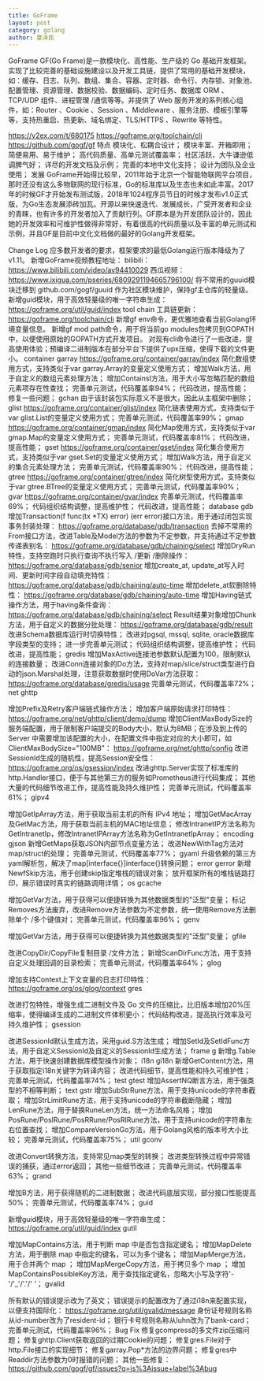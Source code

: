 ```yaml
---
title: GoFrame
layout: post
category: golang
author: 夏泽民
---
```

GoFrame
GF(Go Frame)是一款模块化、高性能、生产级的 Go 基础开发框架。实现了比较完善的基础设施建设以及开发工具链，提供了常用的基础开发模块，如：缓存、日志、队列、数组、集合、容器、定时器、命令行、内存锁、对象池、配置管理、资源管理、数据校验、数据编码、定时任务、数据库 ORM 、TCP/UDP 组件、进程管理 /通信等等。并提供了 Web 服务开发的系列核心组件，如：Router 、Cookie 、Session 、Middleware 、服务注册、模板引擎等等，支持热重启、热更新、域名绑定、TLS/HTTPS 、Rewrite 等特性。
<!-- more -->
https://v2ex.com/t/680175
https://goframe.org/toolchain/cli
https://github.com/gogf/gf
特点
模块化、松耦合设计；
模块丰富、开箱即用；
简便易用、易于维护；
高代码质量、高单元测试覆盖率；
社区活跃，大牛谦逊低调脾气好；
详尽的开发文档及示例；
完善的本地中文化支持；
设计为团队及企业使用；
发展
GoFrame开始得比较早，2011年始于北京一个智能物联网平台项目，那时还没有这么多物联网的现行标准，Go的标准库以及生态也未如此丰富。2017年的时候GF才开始发布测试版，2018年1024程序员节日的时候才发布v1.0正式版，为Go生态发展添砖加瓦。开源以来快速迭代、发展成长，广受开发者和企业的青睐，也有许多的开发者加入了贡献行列。GF原本是为开发团队设计的，因此她的开发效率和可维护性做得非常好，有着很高的代码质量以及丰富的单元测试和示例，并且GF是目前中文化文档做的最好的Golang开发框架。

Change Log
应多数开发者的要求，框架要求的最低Golang运行版本降级为了v1.11。
新增GoFrame视频教程地址：
bilibili： https://www.bilibili.com/video/av94410029
西瓜视频： https://www.ixigua.com/pseries/6809291194665796100/
将不常用的guuid模块迁移到 github.com/gogf/guuid 作为社区模块维护，保持gf主仓库的轻量级。
新增guid模块，用于高效轻量级的唯一字符串生成： https://goframe.org/util/guid/index
tool chain
工具链更新： https://goframe.org/toolchain/cli
新增gf env命令，更优雅地查看当前Golang环境变量信息。
新增gf mod path命令，用于将当前go modules包拷贝到GOPATH中，以便使用原始的GOPATH方式开发项目。
对现有cli命令进行了一些改进，提高使用体验；预编译二进制版本在部分平台下提供了upx压缩，使得下载的文件更小。
container
garray
https://goframe.org/container/garray/index
简化数组使用方式，支持类似于var garray.Array的变量定义使用方式；
增加Walk方法，用于自定义的数组元素处理方法；
增加ContainsI方法，用于大小写忽略匹配的数组元素项存在性查找；
完善单元测试，代码覆盖率94%；
代码改进，提高性能；
修复一些问题；
gchan
由于该封装包实际意义不是很大，因此从主框架中删除；
glist
https://goframe.org/container/glist/index
简化链表使用方式，支持类似于var glist.List的变量定义使用方式；
完善单元测试，代码覆盖率99%；
gmap
https://goframe.org/container/gmap/index
简化Map使用方式，支持类似于var gmap.Map的变量定义使用方式；
完善单元测试，代码覆盖率81%；
代码改进，提高性能；
gset
https://goframe.org/container/gset/index
简化集合使用方式，支持类似于var gset.Set的变量定义使用方式；
增加Walk方法，用于自定义的集合元素处理方法；
完善单元测试，代码覆盖率90%；
代码改进，提高性能；
gtree
https://goframe.org/container/gtree/index
简化树型使用方式，支持类似于var gtree.BTree的变量定义使用方式；
完善单元测试，代码覆盖率90%；
gvar
https://goframe.org/container/gvar/index
完善单元测试，代码覆盖率69%；
代码组织结构调整，提高维护性；
代码改进，提高性能；
database
gdb
增加Transaction(f func(tx *TX) error) (err error)接口方法，用于通过闭包实现事务封装处理： https://goframe.org/database/gdb/transaction
去掉不常用的From接口方法，改进Table及Model方法的参数为不定参数，并支持通过不定参数传递表别名： https://goframe.org/database/gdb/chaining/select
增加DryRun特性，支持空跑时只执行查询不执行写入 /更新 /删除操作： https://goframe.org/database/gdb/senior
增加create_at, update_at写入时间、更新时间字段自动填充特性： https://goframe.org/database/gdb/chaining/auto-time
增加delete_at软删除特性： https://goframe.org/database/gdb/chaining/auto-time
增加Having链式操作方法，用于having条件查询： https://goframe.org/database/gdb/chaining/select
Result结果对象增加Chunk方法，用于自定义的数据分批处理： https://goframe.org/database/gdb/result
改进Schema数据库运行时切换特性；
改进对pgsql, mssql, sqlite, oracle数据库字段类型的支持；
进一步完善单元测试；
代码组织结构调整，提高维护性；
代码改进，提高性能；
gredis
增加MaxActive连接池参数默认配置为100，限制默认的连接数量；
改进Conn连接对象的Do方法，支持对map/slice/struct类型进行自动的json.Marshal处理，注意获取数据时使用DoVar方法获取： https://goframe.org/database/gredis/usage
完善单元测试，代码覆盖率72%；
net
ghttp

增加Prefix及Retry客户端链式操作方法；
增加客户端原始请求打印特性： https://goframe.org/net/ghttp/client/demo/dump
增加ClientMaxBodySize的服务端配置，用于限制客户端提交的Body大小，默认为8MB；在涉及到上传的 Server 中需要增加该配置的大小，在配置文件中指定对应的大小即可，如ClientMaxBodySize="100MB"： https://goframe.org/net/ghttp/config
改进SessionId生成的随机性，提高Session安全性： https://goframe.org/os/gsession/index
改进ghttp.Server实现了标准库的http.Handler接口，便于与其他第三方的服务如Prometheus进行代码集成；
其他大量的代码细节改进工作，提高性能及持久维护性；
完善单元测试，代码覆盖率61%；
gipv4

增加GetIpArray方法，用于获取当前主机的所有 IPv4 地址；
增加GetMacArray及GetMac方法，用于获取当前主机的MAC地址信息；
修改IntranetIP方法名称为GetIntranetIp，修改IntranetIPArray方法名称为GetIntranetIpArray；
encoding
gjson
新增GetMaps获取JSON内部节点变量方法；
改进NewWithTag方法对map/struct的处理；
完善单元测试，代码覆盖率77%；
gyaml
升级依赖的第三方yaml解析包，解决了map[interface{}]interface{}转换问题；
error
gerror
新增NewfSkip方法，用于创建skip指定堆栈的错误对象；
放开框架所有的堆栈链路打印，展示错误时真实的链路调用详情；
os
gcache

增加GetVar方法，用于获得可以便捷转换为其他数据类型的"泛型"变量；
标记Removes方法废弃，改进Remove方法参数为不定参数，统一使用Remove方法删除单个 /多个键值对；
完善单元测试，代码覆盖率96%；
genv

增加GetVar方法，用于获得可以便捷转换为其他数据类型的"泛型"变量；
gfile

改进CopyDir/CopyFile复制目录 /文件方法；
新增ScanDirFunc方法，用于支持自定义处理回调的目录检索；
完善单元测试，代码覆盖率64%；
glog

增加支持Context上下文变量的日志打印特性： https://goframe.org/os/glog/context
gres

改进打包特性，增强生成二进制文件及 Go 文件的压缩比，比旧版本增加20%压缩率，使得编译生成的二进制文件体积更小；
代码结构改进，提高执行效率及可持久维护性；
gsession

改进SessionId默认生成方法，采用guid.S方法生成；
增加SetId及SetIdFunc方法，用于自定义SessionId及自定义的SessionId生成方法；
frame
g
新增g.Table方法，用于快速创建数据库模型操作对象；
i18n
gi18n
新增GetContent方法，用于获取指定i18n关键字为转译内容；
改进代码细节，提高性能和持久可维护性；
完善单元测试，代码覆盖率74%；
test
gtest
增加AssertNQ断言方法，用于强类型的不相等判断；
text
gstr
增加SubStrRune方法，用于支持unicode的字符串截取；
增加StrLimitRune方法，用于支持unicode的字符串截断隐藏；
增加LenRune方法，用于替换RuneLen方法，统一方法命名风格；
增加PosRune/PosIRune/PosRRune/PosRIRune方法，用于支持unicode的字符串左右位置查找；
增加CompareVersionGo方法，用于Golang风格的版本号大小比较；
完善单元测试，代码覆盖率75%；
util
gconv

改进Convert转换方法，支持常见map类型的转换；
改进类型转换过程中异常错误的捕获，通过error返回；
其他一些细节改进；
完善单元测试，代码覆盖率63%；
grand

增加B方法，用于获得随机的二进制数据；
改进代码底层实现，部分接口性能提高50%；
完善单元测试，代码覆盖率74%；
guid

新增guid模块，用于高效轻量级的唯一字符串生成： https://goframe.org/util/guid/index
gutil

增加MapContains方法，用于判断 map 中是否包含指定键名；
增加MapDelete方法，用于删除 map 中指定的键名，可以为多个键名；
增加MapMerge方法，用于合并两个 map ；
增加MapMergeCopy方法，用于拷贝多个 map ；
增加MapContainsPossibleKey方法，用于查找指定键名，忽略大小写及字符'-'/'_'/'.'/' '；
gvalid

所有默认的错误提示改为了英文；
错误提示的配置改为了通过i18n来配置实现，以便支持国际化： https://goframe.org/util/gvalid/message
身份证号规则名称从id-number改为了resident-id；
银行卡号规则名称从luhn改为了bank-card；
完善单元测试，代码覆盖率96%；
Bug Fix
修复gcompress的多文件zip压缩问题；
修复ghttp.Client获取返回的过期Cookie的问题；
修复gres.File对于http.File接口的实现细节；
修复garray.Pop*方法的边界问题；
修复gres中Readdir方法参数为0时报错的问题；
其他一些修复： https://github.com/gogf/gf/issues?q=is%3Aissue+label%3Abug



